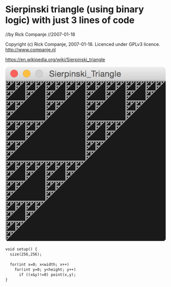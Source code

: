 # Sierpinski triangle (using binary logic) with just 3 lines of code 
//by Rick Companje
//2007-01-18

Copyright (c) Rick Companje, 2007-01-18. Licenced under GPLv3 licence. http://www.companje.nl

https://en.wikipedia.org/wiki/Sierpinski_triangle

![](Sierpinski_Triangle_Binary.png)

```Processing
void setup() {
  size(256,256);
  
  for(int x=0; x<width; x++)
    for(int y=0; y<height; y++)
      if ((x&y)!=0) point(x,y);
}
```